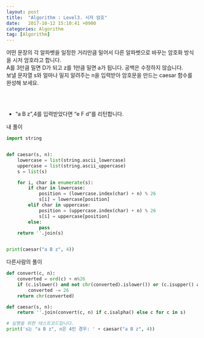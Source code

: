 ```yaml
---
layout: post
title:  "Algorithm : Level3. 시저 암호"
date:   2017-10-12 15:10:41 +0900
categories: Algorithm
tag: [Algorithm]
---
```


어떤 문장의 각 알파벳을 일정한 거리만큼 밀어서 다른 알파벳으로 바꾸는 암호화 방식을 시저 암호라고 합니다.<br>
A를 3만큼 밀면 D가 되고 z를 1만큼 밀면 a가 됩니다. 공백은 수정하지 않습니다.<br>
보낼 문자열 s와 얼마나 밀지 알려주는 n을 입력받아 암호문을 만드는 caesar 함수를 완성해 보세요.

<br><br>

- “a B z”,4를 입력받았다면 “e F d”를 리턴합니다.

내 풀이

```python
import string


def caesar(s, n):
    lowercase = list(string.ascii_lowercase)
    uppercase = list(string.ascii_uppercase)
    s = list(s)

    for i, char in enumerate(s):
        if char in lowercase:
            position = (lowercase.index(char) + n) % 26
            s[i] = lowercase[position]
        elif char in uppercase:
            position = (uppercase.index(char) + n) % 26
            s[i] = uppercase[position]
        else:
            pass
    return ''.join(s)


print(caesar("a B z", 4))
```

다른사람의 풀이

```python
def convert(c, n):
    converted = ord(c) + n%26
    if (c.islower() and not chr(converted).islower()) or (c.isupper() and not chr(converted).isupper()):
        converted -= 26
    return chr(converted)

def caesar(s, n):
    return ''.join(convert(c, n) if c.isalpha() else c for c in s)

# 실행을 위한 테스트코드입니다.
print('s는 "a B z", n은 4인 경우: ' + caesar("a B z", 4))
```
